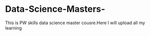 # Data-Science-Masters-
This is PW skills data science master cousre.Here I will upload all my learning

